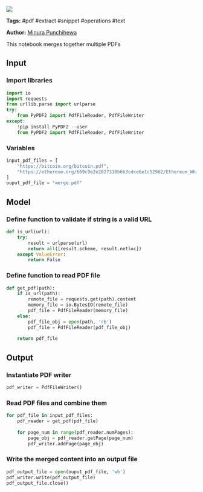 <a href="https://app.naas.ai/user-redirect/naas/downloader?url=https://raw.githubusercontent.com/jupyter-naas/awesome-notebooks/master/PDF/PDF_Merge_Multipe_PDFs.ipynb" target="_parent"><img src="https://naasai-public.s3.eu-west-3.amazonaws.com/open_in_naas.svg"/></a>

**Tags:** #pdf #extract #snippet #operations #text

**Author:** [Minura Punchihewa](https://www.linkedin.com/in/minurapunchihewa/)

This notebook merges together multiple PDFs

## Input

### Import libraries


```python
import io
import requests
from urllib.parse import urlparse
try:
    from PyPDF2 import PdfFileReader, PdfFileWriter
except:
    !pip install PyPDF2 --user
    from PyPDF2 import PdfFileReader, PdfFileWriter
```

### Variables


```python
input_pdf_files = [
    "https://bitcoin.org/bitcoin.pdf",
    "https://ethereum.org/669c9e2e2027310b6b3cdce6e1c52962/Ethereum_Whitepaper_-_Buterin_2014.pdf"
]
ouput_pdf_file = "merge.pdf"
```

## Model

### Define function to validate if string is a valid URL


```python
def is_url(url):
    try:
        result = urlparse(url)
        return all([result.scheme, result.netloc])
    except ValueError:
        return False
```

### Define function to read PDF file


```python
def get_pdf(path):
    if is_url(path):
        remote_file = requests.get(path).content
        memory_file = io.BytesIO(remote_file)
        pdf_file = PdfFileReader(memory_file)
    else:
        pdf_file_obj = open(path, 'rb')
        pdf_file = PdfFileReader(pdf_file_obj)
        
    return pdf_file
```

## Output

### Instantiate PDF writer


```python
pdf_writer = PdfFileWriter()
```

### Read PDF files and combine them


```python
for pdf_file in input_pdf_files:
    pdf_reader = get_pdf(pdf_file)
    
    for page_num in range(pdf_reader.numPages):
        page_obj = pdf_reader.getPage(page_num)
        pdf_writer.addPage(page_obj)
```

### Write the merged content into an output file


```python
pdf_output_file = open(ouput_pdf_file, 'wb')
pdf_writer.write(pdf_output_file)
pdf_output_file.close()
```
